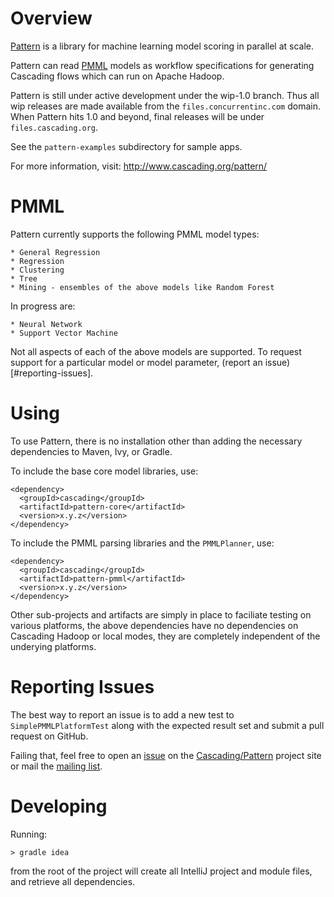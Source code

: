 # Overview

[Pattern](http://www.cascading.org/pattern/) is a library for machine learning model scoring in parallel at scale.

Pattern can read [PMML](http://en.wikipedia.org/wiki/Predictive_Model_Markup_Language) models as workflow
specifications for generating Cascading flows which can run on Apache Hadoop.

Pattern is still under active development under the wip-1.0 branch. Thus all wip releases are made available
from the `files.concurrentinc.com` domain. When Pattern hits 1.0 and beyond, final releases will be under
`files.cascading.org`.

See the `pattern-examples` subdirectory for sample apps.

For more information, visit: http://www.cascading.org/pattern/

# PMML

Pattern currently supports the following PMML model types:

    * General Regression
    * Regression
    * Clustering
    * Tree
    * Mining - ensembles of the above models like Random Forest

In progress are:

    * Neural Network
    * Support Vector Machine

Not all aspects of each of the above models are supported. To request support for a particular model or model
parameter, (report an issue)[#reporting-issues].

# Using

To use Pattern, there is no installation other than adding the necessary dependencies to Maven, Ivy, or Gradle.

To include the base core model libraries, use:

    <dependency>
      <groupId>cascading</groupId>
      <artifactId>pattern-core</artifactId>
      <version>x.y.z</version>
    </dependency>

To include the PMML parsing libraries and the `PMMLPlanner`, use:

    <dependency>
      <groupId>cascading</groupId>
      <artifactId>pattern-pmml</artifactId>
      <version>x.y.z</version>
    </dependency>

Other sub-projects and artifacts are simply in place to faciliate testing on various platforms, the above dependencies
have no dependencies on Cascading Hadoop or local modes, they are completely independent of the underying platforms.

# Reporting Issues

The best way to report an issue is to add a new test to `SimplePMMLPlatformTest` along with the expected result set
and submit a pull request on GitHub.

Failing that, feel free to open an [issue](https://github.com/Cascading/pattern/issues) on the [Cascading/Pattern](https://github.com/Cascading/pattern)
project site or mail the [mailing list](https://groups.google.com/forum/?fromgroups#!forum/pattern-user).

# Developing

Running:

    > gradle idea

from the root of the project will create all IntelliJ project and module files, and retrieve all dependencies.
